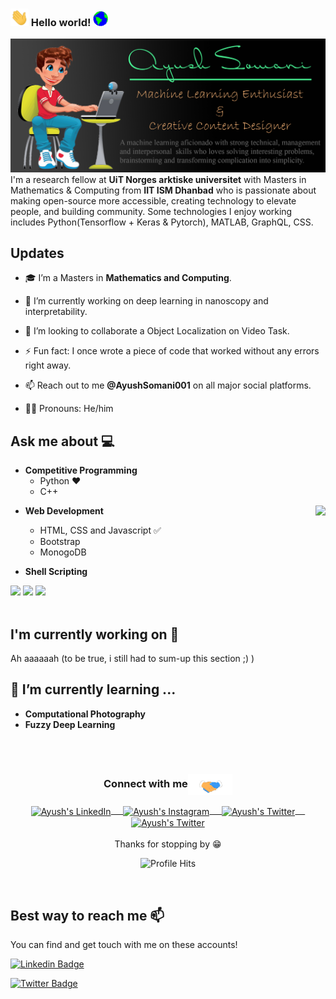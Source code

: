 ### <img src="Assets/Hi.gif" width="29px"> Hello world!&nbsp;<img src="Assets/Earth.gif" width="24px">
<img src="gh-header-.jpg" alt="Banner that says Ayush Somani- Machine Learning Enthusiast, Content Creator alongside a cartoon illustration of Ayush"><br>
I'm a research fellow at **UiT Norges arktiske universitet** with Masters in Mathematics & Computing from **IIT ISM Dhanbad** who is passionate about making open-source more accessible, creating technology to elevate people, and building community. Some technologies I enjoy working includes Python(Tensorflow + Keras & Pytorch), MATLAB, GraphQL, CSS. 

## Updates
- 🎓 I’m a Masters in **Mathematics and Computing**.
- 🔭 I’m currently working on deep learning in nanoscopy and interpretability.
- 🤔 I’m looking to collaborate a Object Localization on Video Task.
- ⚡ Fun fact: I once wrote a piece of code that worked without any errors right away.
- 📫 Reach out to me **@AyushSomani001** on all major social platforms.

- 🙋‍♂️ Pronouns: He/him

## Ask me about :computer: 
- **Competitive Programming**
	- Python ❤️
	- C++

<img align="right" src="https://github.com/rajput2107/rajput2107/blob/master/Assets/Developer.gif"/>

- **Web Development**
	- HTML, CSS and Javascript :white_check_mark:
	- Bootstrap
	- MonogoDB
  
- **Shell Scripting**


<code><a href="https://www.python.org/" target="_blank"><img height="50" src="https://www.vectorlogo.zone/logos/python/python-ar21.svg"></a></code>
<code><a href="https://www.linux.org/" target="_blank"><img height="50" src="https://www.vectorlogo.zone/logos/linux/linux-ar21.svg"></a></code>
<code><a href="https://www.docker.com/" target="_blank"><img height="50" src="https://www.vectorlogo.zone/logos/docker/docker-official.svg"></a></code>
<br/><br/>

## I'm currently working on 🔭

Ah aaaaaah (to be true, i still had to sum-up this section ;) )


## 🌱 I’m currently learning ...
- **Computational Photography**
- **Fuzzy Deep Learning**
<br/>
  <br/>
   
<div align="center">
  <h3 align="center">Connect with me<img align="center" src="Assets/Handshake.gif" height="33px" /></h3> 
</div>
<p align="center">
 <a href="https://www.linkedin.com/in/ayushsomani001/" target="blank">
  <img align="center" alt="Ayush's LinkedIn" width="30px" src="https://www.vectorlogo.zone/logos/linkedin/linkedin-icon.svg" /> &nbsp; &nbsp;
 </a>
 <a href="https://www.instagram.com/sunami_strikesss/" target="blank">
  <img align="center" alt="Ayush's Instagram" width="30px" src="https://www.vectorlogo.zone/logos/instagram/instagram-icon.svg" /> &nbsp; &nbsp;
 </a>
 <a href="https://twitter.com/AyushSomani001" target="blank">
  <img align="center" alt="Ayush's Twitter" width="30px" src="https://www.vectorlogo.zone/logos/twitter/twitter-official.svg" /> &nbsp; &nbsp;
 </a>
 <a href="https://medium.com/@ayushsomani001" target="blank">
  <img align="center" alt="Ayush's Twitter" width="30px" src="https://www.vectorlogo.zone/logos/medium/medium-tile.svg" />
 </a> 
  <br/>
  <br/>
  Thanks for stopping by 😁<br/>
</p>
<p align="center"><img alt="Profile Hits" src="https://hits.seeyoufarm.com/api/count/incr/badge.svg?url=https%3A%2F%2Fgithub.com%2Fayushsomani001%2F" /></p>
<br/>
<p>
	
## Best way to reach me 📫

You can find and get touch with me on these accounts!

[![Linkedin Badge](https://img.shields.io/badge/Ayush-follow%20on%20linkedin-blue?style=for-the-badge&logo=linkedin)](https://www.linkedin.com/in/ayushsomani001/)

[![Twitter Badge](https://img.shields.io/badge/ayush-follow%20on%20twitter-blue?style=for-the-badge&logo=twitter)](https://twitter.com/AyushSomani001)
